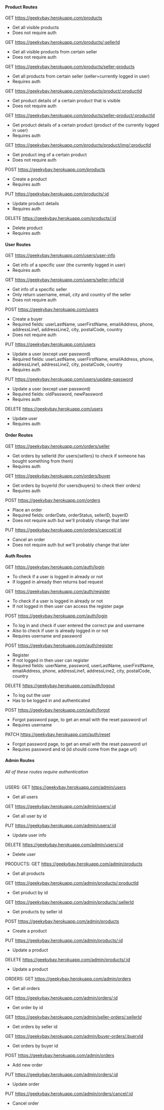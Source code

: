 #### Product Routes
GET https://geekybay.herokuapp.com/products
- Get all visible products
- Does not require auth

GET https://geekybay.herokuapp.com/products/:sellerId
- Get all visible products from certain seller
- Does not require auth

GET https://geekybay.herokuapp.com/products/seller-products
- Get all products from certain seller (seller=currently logged in user)
- Requires auth

GET https://geekybay.herokuapp.com/products/product/:productId
- Get product details of a certain product that is visible
- Does not require auth

GET https://geekybay.herokuapp.com/products/seller-product/:productId
- Get product details of a certain product (product of the currently logged in user)
- Requires auth

GET https://geekybay.herokuapp.com/products/product/img/:productId
- Get product img of a certain product
- Does not require auth 

POST https://geekybay.herokuapp.com/products
- Create a product
- Requires auth

PUT https://geekybay.herokuapp.com/products/:id
- Update product details
- Requires auth

DELETE https://geekybay.herokuapp.com/products/:id
- Delete product
- Requires auth


#### User Routes
GET https://geekybay.herokuapp.com/users/user-info
- Get info of a specific user (the currently logged in user)
- Requires auth

GET https://geekybay.herokuapp.com/users/seller-info/:id
- Get info of a specific seller
- Only return username, email, city and country of the seller
- Does not require auth 

POST https://geekybay.herokuapp.com/users
- Create a buyer
- Required fields: userLastName, userFirstName, emailAddress, phone, addressLine1, addressLine2, city, postalCode, country
- Does not require auth

PUT https://geekybay.herokuapp.com/users
- Update a user (except user password)
- Required fields: userLastName, userFirstName, emailAddress, phone, addressLine1, addressLine2, city, postalCode, country
- Requires auth

PUT https://geekybay.herokuapp.com/users/update-password
- Update a user (except user password)
- Required fields: oldPassword, newPassword
- Requires auth

DELETE https://geekybay.herokuapp.com/users
- Update user
- Requires auth

#### Order Routes
GET https://geekybay.herokuapp.com/orders/seller
- Get orders by sellerId (for users{sellers} to check if someone has bought something from them)
- Requires auth

GET https://geekybay.herokuapp.com/orders/buyer
- Get orders by buyerId (for users{buyers} to check their orders)
- Requires auth

POST https://geekybay.herokuapp.com/orders
- Place an order
- Required fields: orderDate, orderStatus, sellerID, buyerID
- Does not require auth but we'll probably change that later

PUT https://geekybay.herokuapp.com/orders/canccel/:id
- Cancel an order
- Does not require auth but we'll probably change that later


#### Auth Routes
GET https://geekybay.herokuapp.com/auth/login
- To check if a user is logged in already or not
- If logged in already then returns bad request

GET https://geekybay.herokuapp.com/auth/register
- To check if a user is logged in already or not
- If not logged in then user can access the register page

POST https://geekybay.herokuapp.com/auth/login
- To log in and check if user entered the correct pw and username
- Also to check if user is already logged in or not
- Requires username and password

POST https://geekybay.herokuapp.com/auth/register
- Register
- If not logged in then user can register
- Required fields: userName, password, userLastName, userFirstName, emailAddress, phone, addressLine1, addressLine2, city, postalCode, country

DELETE https://geekybay.herokuapp.com/auth/logout
- To log out the user
- Has to be logged in and authenticated

POST https://geekybay.herokuapp.com/auth/forgot
- Forgot password page, to get an email with the reset password url
- Requires username

PATCH https://geekybay.herokuapp.com/auth/reset
- Forgot password page, to get an email with the reset password url
- Requires password and id (id should come from the page url)


#### Admin Routes
###### All of these routes require authentication
USERS:
GET https://geekybay.herokuapp.com/admin/users
- Get all users

GET https://geekybay.herokuapp.com/admin/users/:id
- Get all user by id

PUT https://geekybay.herokuapp.com/admin/users/:id
- Update user info

DELETE https://geekybay.herokuapp.com/admin/users/:id
- Delete user

PRODUCTS:
GET https://geekybay.herokuapp.com/admin/products
- Get all products

GET https://geekybay.herokuapp.com/admin/products/:productId
- Get product by id

GET https://geekybay.herokuapp.com/admin/products/:sellerId
- Get products by seller id

POST https://geekybay.herokuapp.com/admin/products
- Create a product

PUT https://geekybay.herokuapp.com/admin/products/:id
- Update a product

DELETE https://geekybay.herokuapp.com/admin/products/:id
- Update a product

ORDERS:
GET https://geekybay.herokuapp.com/admin/orders
- Get all orders

GET https://geekybay.herokuapp.com/admin/orders/:id
- Get order by id

GET https://geekybay.herokuapp.com/admin/seller-orders/:sellerId
- Get orders by seller id

GET https://geekybay.herokuapp.com/admin/buyer-orders/:bueryId
- Get orders by buyer id

POST https://geekybay.herokuapp.com/admin/orders
- Add new order

PUT https://geekybay.herokuapp.com/admin/orders/:id
- Update order

PUT https://geekybay.herokuapp.com/admin/orders/cancel/:id
- Cancel order










